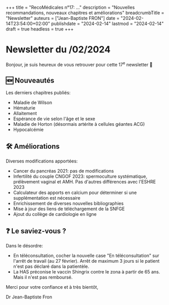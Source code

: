 +++
title = "RecoMédicales n°17:  ..."
description = "Nouvelles recommandations, nouveaux chapitres et améliorations"
breadcrumbTitle = "Newsletter"
auteurs = ["Jean-Baptiste FRON"]
date = "2024-02-14T23:54:00+02:00"
publishdate = "2024-02-14"
lastmod = "2024-02-14"
draft = true
headless = true
+++

# Newsletter du /02/2024

Bonjour, je suis heureux de vous retrouver pour cette 17<sup>e</sup> newsletter 📰

## 🆕 Nouveautés

Les derniers chapitres publiés:

- Maladie de Wilson
- Hématurie
- Allaitement
- Espérance de vie selon l'âge et le sexe
- Maladie de Horton (désormais artérite à cellules géantes ACG)
- Hypocalcémie

## 🛠️ Améliorations

Diverses modifications apportées:

- Cancer du pancréas 2021: pas de modifications
- Infertilité du couple CNGOF 2023: spermoculture systématique, prélèvement vaginal et AMH. Pas d'autres différences avec l'ESHRE 2023
- Calculateur des apports en calcium pour déterminer si une supplémentation est nécessaire
- Enrichissement de diverses nouvelles bibliographies
- Mise à jour des liens de téléchargement de la SNFGE
- Ajout du collège de cardiologie en ligne

## ❓ Le saviez-vous ?

Dans le désordre:

- En téléconsultation, cocher la nouvelle case "En téléconsultation" sur l'arrêt de travail (au 27 février). Arrêt de maximum 3 jours si le patient n'est pas déclaré dans la patientèle.
- La HAS préconise le vaccin Shingrix contre le zona à partir de 65 ans. Mais il n'est pas remboursé.

Merci pour votre confiance et à très bientôt,

Dr Jean-Baptiste Fron

